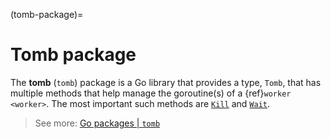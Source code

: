 (tomb-package)=
# Tomb package

The **tomb** (`tomb`) package is a Go library that provides a type, `Tomb`, that has multiple methods that help manage
the goroutine(s) of a {ref}`worker <worker>`. The most important such methods are
[`Kill`](https://pkg.go.dev/gopkg.in/tomb.v2#Tomb.Kill) and [`Wait`](https://pkg.go.dev/gopkg.in/tomb.v2#Tomb.Wait).

> See more: [Go packages | `tomb`](https://pkg.go.dev/gopkg.in/tomb.v2)